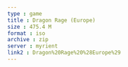 ```yaml
---
type : game
title : Dragon Rage (Europe)
size : 475.4 M
format : iso
archive : zip
server : myrient
link2 : Dragon%20Rage%20%28Europe%29
---
```

